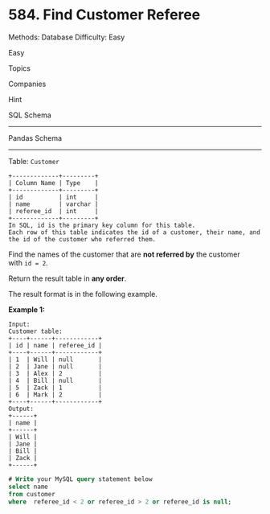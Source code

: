 # 584. Find Customer Referee

Methods: Database
Difficulty: Easy

Easy

Topics

Companies

Hint

SQL Schema

---

Pandas Schema

---

Table: `Customer`

```
+-------------+---------+
| Column Name | Type    |
+-------------+---------+
| id          | int     |
| name        | varchar |
| referee_id  | int     |
+-------------+---------+
In SQL, id is the primary key column for this table.
Each row of this table indicates the id of a customer, their name, and the id of the customer who referred them.

```

Find the names of the customer that are **not referred by** the customer with `id = 2`.

Return the result table in **any order**.

The result format is in the following example.

**Example 1:**

```
Input:
Customer table:
+----+------+------------+
| id | name | referee_id |
+----+------+------------+
| 1  | Will | null       |
| 2  | Jane | null       |
| 3  | Alex | 2          |
| 4  | Bill | null       |
| 5  | Zack | 1          |
| 6  | Mark | 2          |
+----+------+------------+
Output:
+------+
| name |
+------+
| Will |
| Jane |
| Bill |
| Zack |
+------+
```

```sql
# Write your MySQL query statement below
select name 
from customer
where  referee_id < 2 or referee_id > 2 or referee_id is null; 
```